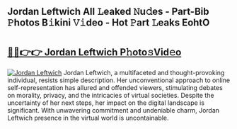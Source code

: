 ## Jordan Leftwich All 𝙻eaked 𝙽u𝚍es - Part-Bib 𝙿hotos B𝚒kini 𝚅𝚒deo - Hot 𝙿art 𝙻eaks EohtO

# <h2><a href="http://ld0sglk.urlbe.top/?page=Jordan+Leftwich">🔗🔗👉👉 Jordan Leftwich P𝚑oto𝚜Vid𝚎o</a></h2>

[![Jordan Leftwich](https://i.imgur.com/eBuTRDB.gif)](http://ld0sglk.urlbe.top/?page=Jordan+Leftwich)
Jordan Leftwich, a multifaceted and thought-provoking individual, resists simple description. Her unconventional approach to online self-representation has allured and offended viewers, stimulating debates on morality, privacy, and the intricacies of virtual societies. Despite the uncertainty of her next steps, her impact on the digital landscape is significant. With unwavering commitment and undeniable charm, Jordan Leftwich presence in the virtual world is uncontainable.
